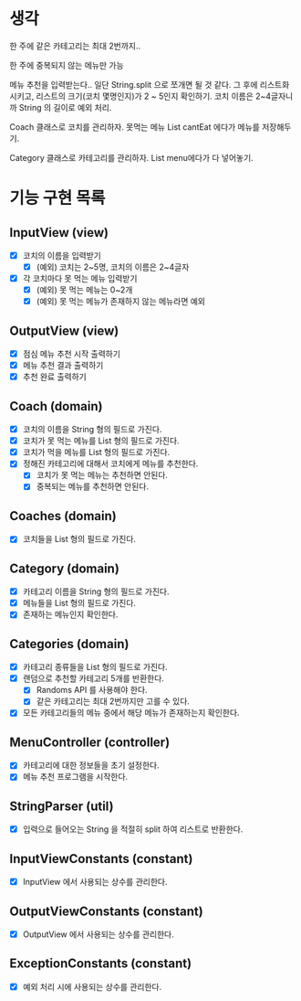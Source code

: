 # 생각

한 주에 같은 카테고리는 최대 2번까지..

한 주에 중복되지 않는 메뉴만 가능

메뉴 추천을 입력받는다.. 일단 String.split 으로 쪼개면 될 것 같다.
그 후에 리스트화 시키고, 리스트의 크기(코치 몇명인지)가 2 ~ 5인지 확인하기.
코치 이름은 2~4글자니까 String 의 길이로 예외 처리.

Coach 클래스로 코치를 관리하자.
못먹는 메뉴 List<String> cantEat 에다가 메뉴를 저장해두기.

Category 클래스로 카테고리를 관리하자.
List<String> menu에다가 다 넣어놓기.

# 기능 구현 목록

## InputView (view)

- [x] 코치의 이름을 입력받기
  - [x] (예외) 코치는 2~5명, 코치의 이름은 2~4글자
- [x] 각 코치마다 못 먹는 메뉴 입력받기
  - [x] (예외) 못 먹는 메뉴는 0~2개
  - [x] (예외) 못 먹는 메뉴가 존재하지 않는 메뉴라면 예외

## OutputView (view)

- [x] 점심 메뉴 추천 시작 출력하기
- [x] 메뉴 추천 결과 출력하기
- [x] 추천 완료 출력하기

## Coach (domain)

- [x] 코치의 이름을 String 형의 필드로 가진다.
- [x] 코치가 못 먹는 메뉴를 List<String> 형의 필드로 가진다.
- [x] 코치가 먹을 메뉴를 List<String> 형의 필드로 가진다.
- [x] 정해진 카테고리에 대해서 코치에게 메뉴를 추천한다.
  - [x] 코치가 못 먹는 메뉴는 추천하면 안된다.
  - [x] 중복되는 메뉴를 추천하면 안된다.

## Coaches (domain)

- [x] 코치들을 List<Coach> 형의 필드로 가진다.

## Category (domain)

- [x] 카테고리 이름을 String 형의 필드로 가진다.
- [x] 메뉴들을 List<String> 형의 필드로 가진다.
- [x] 존재하는 메뉴인지 확인한다.

## Categories (domain)

- [x] 카테고리 종류들을 List<Categpory> 형의 필드로 가진다.
- [x] 랜덤으로 추천할 카테고리 5개를 반환한다.
  - [x] Randoms API 를 사용해야 한다.
  - [x] 같은 카테고리는 최대 2번까지만 고를 수 있다.
- [x] 모든 카테고리들의 메뉴 중에서 해당 메뉴가 존재하는지 확인한다.

## MenuController (controller)

- [x] 카테고리에 대한 정보들을 초기 설정한다.
- [x] 메뉴 추천 프로그램을 시작한다.

## StringParser (util)

- [x] 입력으로 들어오는 String 을 적절히 split 하여 리스트로 반환한다.

## InputViewConstants (constant)

- [x] InputView 에서 사용되는 상수를 관리한다.

## OutputViewConstants (constant)

- [x] OutputView 에서 사용되는 상수를 관리한다.

## ExceptionConstants (constant)

- [x] 예외 처리 시에 사용되는 상수를 관리한다.